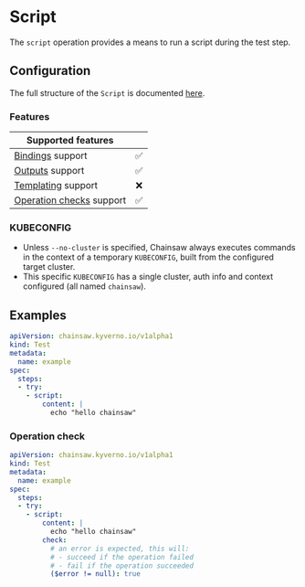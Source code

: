 # Script

The `script` operation provides a means to run a script during the test step.

## Configuration

The full structure of the `Script` is documented [here](../reference/apis/chainsaw.v1alpha1.md#chainsaw-kyverno-io-v1alpha1-Script).

### Features

| Supported features                                 |                    |
|----------------------------------------------------|:------------------:|
| [Bindings](../general/bindings.md) support         | :white_check_mark: |
| [Outputs](../general/outputs.md) support           | :white_check_mark: |
| [Templating](../general/templating.md) support     | :x:                |
| [Operation checks](../general/checks.md) support   | :white_check_mark: |

### KUBECONFIG

- Unless `--no-cluster` is specified, Chainsaw always executes commands in the context of a temporary `KUBECONFIG`, built from the configured target cluster.
- This specific `KUBECONFIG` has a single cluster, auth info and context configured (all named `chainsaw`).

## Examples

```yaml
apiVersion: chainsaw.kyverno.io/v1alpha1
kind: Test
metadata:
  name: example
spec:
  steps:
  - try:
    - script:
        content: |
          echo "hello chainsaw"
```

### Operation check

```yaml
apiVersion: chainsaw.kyverno.io/v1alpha1
kind: Test
metadata:
  name: example
spec:
  steps:
  - try:
    - script:
        content: |
          echo "hello chainsaw"
        check:
          # an error is expected, this will:
          # - succeed if the operation failed
          # - fail if the operation succeeded
          ($error != null): true
```
